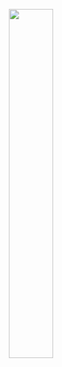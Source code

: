 <p align="center">
  <a href="https://solidspoon.xyz" target="_blank">
    <img width="40%" src="https://user-images.githubusercontent.com/39454841/226186443-305ff3d9-5e89-4b75-aa99-eee733fc8d49.png">
  </a>
</p>
